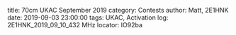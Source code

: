 title: 70cm UKAC September 2019
category: Contests
author: Matt, 2E1HNK
date: 2019-09-03 23:00:00
tags: UKAC, Activation
log: 2E1HNK_2019_09_10_432 MHz
locator: IO92ba
